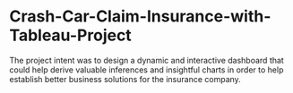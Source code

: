 # Crash-Car-Claim-Insurance-with-Tableau-Project
The project intent was to design a dynamic and interactive dashboard that could help derive valuable inferences and insightful charts in order to help establish better business solutions for the insurance company.
